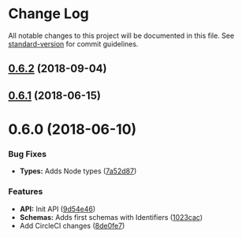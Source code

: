 # Change Log

All notable changes to this project will be documented in this file. See [standard-version](https://github.com/conventional-changelog/standard-version) for commit guidelines.

<a name="0.6.2"></a>
## [0.6.2](https://bitbucket.org/nrkno/tv-automation-lawo-state/compare/0.6.1...0.6.2) (2018-09-04)



<a name="0.6.1"></a>
## [0.6.1](https://bitbucket.org/nrkno/tv-automation-lawo-state/compare/0.6.0...0.6.1) (2018-06-15)



<a name="0.6.0"></a>
# 0.6.0 (2018-06-10)


### Bug Fixes

* **Types:** Adds Node types ([7a52d87](https://bitbucket.org/nrkno/tv-automation-lawo-state/commits/7a52d87))


### Features

* **API:** Init API ([9d54e46](https://bitbucket.org/nrkno/tv-automation-lawo-state/commits/9d54e46))
* **Schemas:** Adds first schemas with Identifiers ([1023cac](https://bitbucket.org/nrkno/tv-automation-lawo-state/commits/1023cac))
* Add CircleCI changes ([8de0fe7](https://bitbucket.org/nrkno/tv-automation-lawo-state/commits/8de0fe7))
